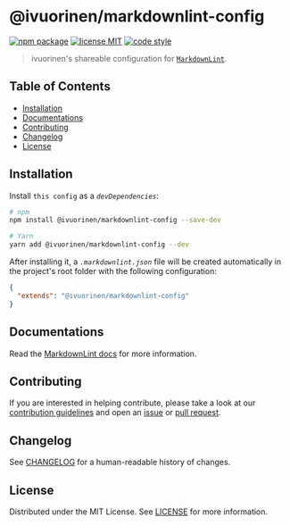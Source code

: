 # @ivuorinen/markdownlint-config <!-- omit in toc -->

[![npm package][npm-badge]][npm-link] [![license MIT][license-badge]][license-link] [![code style][style-badge]][style-link]

> ivuorinen's shareable configuration for [`MarkdownLint`][markdownlint-link].

## Table of Contents <!-- omit in toc -->

- [Installation](#installation)
- [Documentations](#documentations)
- [Contributing](#contributing)
- [Changelog](#changelog)
- [License](#license)

## Installation

Install `this config` as a _`devDependencies`_:

```sh
# npm
npm install @ivuorinen/markdownlint-config --save-dev

# Yarn
yarn add @ivuorinen/markdownlint-config --dev
```

After installing it, a _`.markdownlint.json`_ file will be created automatically in the project's root folder with the following configuration:

```json
{
  "extends": "@ivuorinen/markdownlint-config"
}
```

## Documentations

Read the [MarkdownLint docs][markdownlint-docs-link] for more information.

## Contributing

If you are interested in helping contribute, please take a look at our [contribution guidelines][contributing-link] and open an [issue][issue-link] or [pull request][pull-request-link].

## Changelog

See [CHANGELOG][changelog-link] for a human-readable history of changes.

## License

Distributed under the MIT License. See [LICENSE][license-link] for more information.

[changelog-link]: ./CHANGELOG.md
[markdownlint-docs-link]: https://github.com/DavidAnson/markdownlint
[markdownlint-link]: https://github.com/DavidAnson/markdownlint
[contributing-link]: https://github.com/ivuorinen/.github/blob/main/CONTRIBUTING.md
[issue-link]: https://github.com/ivuorinen/base-configs-markdownlint/issues
[license-badge]: https://img.shields.io/github/license/ivuorinen/base-configs-markdownlint?style=flat-square&labelColor=292a44&color=663399
[license-link]: ./LICENSE
[npm-badge]: https://img.shields.io/npm/v/@ivuorinen/markdownlint-config?style=flat-square&labelColor=292a44&color=663399
[npm-link]: https://www.npmjs.com/package/@ivuorinen/markdownlint-config
[pull-request-link]: https://github.com/ivuorinen/base-configs-markdownlint/pulls
[style-badge]: https://img.shields.io/badge/code_style-ivuorinen%E2%80%99s-663399.svg?labelColor=292a44&style=flat-square
[style-link]: https://github.com/ivuorinen/base-configs-markdownlint
